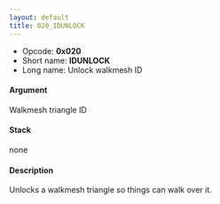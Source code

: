 ```yaml
---
layout: default
title: 020_IDUNLOCK
---
```


-   Opcode: **0x020**
-   Short name: **IDUNLOCK**
-   Long name: Unlock walkmesh ID

#### Argument

Walkmesh triangle ID

#### Stack

none

#### Description

Unlocks a walkmesh triangle so things can walk over it.
